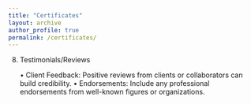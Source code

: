 ```yaml
---
title: "Certificates"
layout: archive
author_profile: true
permalink: /certificates/
---
```

8. Testimonials/Reviews

	•	Client Feedback: Positive reviews from clients or collaborators can build credibility.
	•	Endorsements: Include any professional endorsements from well-known figures or organizations.